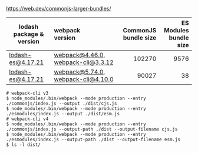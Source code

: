 https://web.dev/commonjs-larger-bundles/


| lodash<br>package & version | webpack<br>version                 | CommonJS<br>bundle size | ES Modules<br>bundle size |
|-----------------------------|:-----------------------------------|------------------------:|--------------------------:|
| lodash-es@4.17.21           | webpack@4.46.0, webpack-cli@3.3.12 |                  102270 |                      9576 |
| lodash-es@4.17.21           | webpack@5.74.0, webpack-cli@4.10.0 |                   90027 |                        38 |

```shell
# webpack-cli v3
$ node_modules/.bin/webpack --mode production --entry ./commonjs/index.js --output ./dist/cjs.js
$ node_modules/.bin/webpack --mode production --entry ./esmodules/index.js --output ./dist/esm.js
# webpack-cli v4
$ node_modules/.bin/webpack --mode production --entry ./commonjs/index.js --output-path ./dist --output-filename cjs.js
$ node_modules/.bin/webpack --mode production --entry ./esmodules/index.js --output-path ./dist --output-filename esm.js
$ ls -l dist/
```
